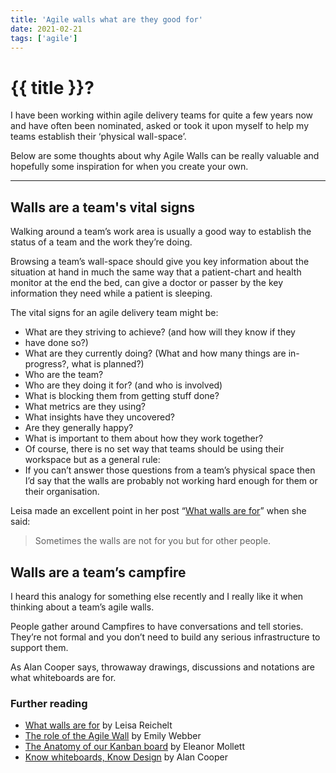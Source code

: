 ```yaml
---
title: 'Agile walls what are they good for'
date: 2021-02-21
tags: ['agile']
---
```


# {{ title }}?

I have been working within agile delivery teams for quite a few years now and have often been nominated, asked or took it upon myself to help my teams establish their ‘physical wall-space’.

Below are some thoughts about why Agile Walls can be really valuable and hopefully some inspiration for when you create your own.

---

## Walls are a team's vital signs

Walking around a team’s work area is usually a good way to establish the status of a team and the work they’re doing.

Browsing a team’s wall-space should give you key information about the situation at hand in much the same way that a patient-chart and health monitor at the end the bed, can give a doctor or passer by the key information they need while a patient is sleeping.

The vital signs for an agile delivery team might be:

- What are they striving to achieve? (and how will they know if they
- have done so?)
- What are they currently doing? (What and how many things are in-progress?, what is planned?)
- Who are the team?
- Who are they doing it for? (and who is involved)
- What is blocking them from getting stuff done?
- What metrics are they using?
- What insights have they uncovered?
- Are they generally happy?
- What is important to them about how they work together?
- Of course, there is no set way that teams should be using their workspace but as a general rule:
- If you can’t answer those questions from a team’s physical space then I’d say that the walls are probably not working hard enough for them or their organisation.


Leisa made an excellent point in her post “[What walls are for](http://www.disambiguity.com/what-walls-are-for/)” when she said:

> Sometimes the walls are not for you but for other people.

## Walls are a team’s campfire

I heard this analogy for something else recently and I really like it when thinking about a team’s agile walls.

People gather around Campfires to have conversations and tell stories. They’re not formal and you don’t need to build any serious infrastructure to support them.

As Alan Cooper says, throwaway drawings, discussions and notations are what whiteboards are for.

### Further reading

- [What walls are for](http://www.disambiguity.com/what-walls-are-for/) by Leisa Reichelt
- [The role of the Agile Wall](https://gds.blog.gov.uk/2012/12/19/the-agile-wall/) by Emily Webber
- [The Anatomy of our Kanban board](https://medium.com/@eleanor.mollett/the-anatomy-of-our-kanban-board-93f694b603e0) by Eleanor Mollett
- [Know whiteboards, Know Design](https://medium.com/@MrAlanCooper/know-whiteboards-know-design-eb3a362df684) by Alan Cooper

